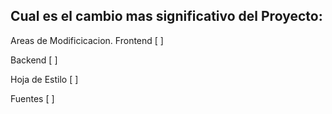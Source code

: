 ## Cual es el cambio mas significativo del Proyecto:

Areas de Modificicacion.
Frontend [ ]

Backend  [ ]

Hoja de Estilo [ ]

Fuentes [ ]

